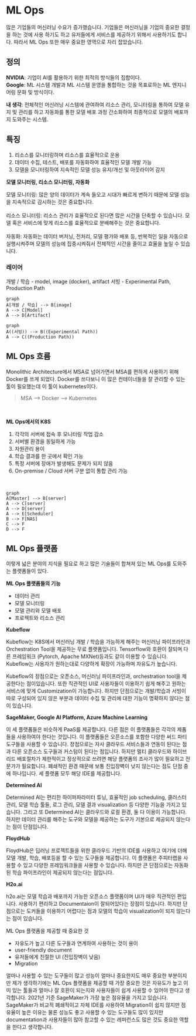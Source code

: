 
# ML Ops

많은 기업들의 머신러닝 수요가 증가했습니다.
기업들은 머신러닝을 기업의 중요한 결정을 하는 것에 사용 하기도 하고 유저들에게 서비스를 제공하기 위해서 사용하기도 합니다.
따라서 ML Ops 또한 매우 중요한 영역으로 자리 잡았습니다.

## 정의
**NVIDIA**: 기업이 AI를 활용하기 위한 최적의 방식들의 집합이다.<br>
**Google**: ML 시스템 개발과 ML 시스템 운영을 통합하는 것을 목표로하는 ML 엔지니어링 문화 및 방식이다.<br>

**내 생각**: 전체적인 머신러닝 시스템에 관여하여 리소스 관리, 모니터링을 통하여 모델 유지 및 관리를 하고 자동화를 통한 모델 배포 과정 간소화하여 최종적으로 모델의 배포까지 도와주는 시스템.

## 특징 

 1. 리소스를 모니터링하며 리소스를 효율적으로 운용
 2. 데이터 수집, 테스트, 배포를 자동화하여 효율적인 모델 개발 가능
 3. 모델을 모니터링하여 지속적인 모델 성능 유지/개선 및 아웃라이어 감지

**모델 모니터링, 리소스 모니터링, 자동화**

모델 모니터링: 많은 양의 데이터가 계속 들오고 시대가 빠르게 변하기 때문에 모델 성능을 지속적으로 감시하는 것은 중요합니다.
<br>
<br>
리소스 모니터링: 리소스 관리가 효율적으로 된다면 많은 시간을 단축할 수 있습니다. 모델 혹은 서비스에 맞게 리소스를 효율적으로 분배해주는 것은 중요합니다.
<br>
<br>
자동화: 자동화는 데이터 버저닝, 전처리, 모델 평가와 배포 등, 반복적인 일을 자동으로 실행시켜주며 모델의 성능에 집중시켜줘서 전체적인 시간을 줄이고 효율을 높일 수 있습니다.

### 레이어
개발 / 학습 - model, image (docker), artifact
서빙 - Experimental Path, Production Path

```mermaid
graph
A[개발 / 학습] --> B[image]
A --> C[Model]
A --> D[Artifact]
```
```mermaid
graph
A((서빙)) --> B((Experimental Path))
A --> C((Production Path))
```

## ML Ops 흐름
Monolithic Architecture에서 MSA로 넘어가면서 MSA를 편하게 사용하기 위해 Docker를 쓰게 되었다. Docker를 쓰다보니 이 많은 컨테이너들을 잘 관리할 수 있는 툴이 필요했는데 이 툴이 kubernetes이다. <br>
> MSA --> Docker --> Kubernetes
<br>

**ML Ops에서의 K8S**

1. 각각의 서버에 접속 후 모니터링 작업 감소
2. 서버별 환경을 동일하게 가능
3. 자원관리 용이
4. 학습 결과를 한 곳에서 확인 가능
5. 특정 서버에 장애가 발생해도 문제가 되지 않음
6. On-premise / Cloud 서버 구분 없이 통합 관리 가능

<br>

```mermaid
graph
A[Master] --> B[server]
A --> C[server]
A --> D[server]
A --> E[Scheduler]
B --> F[NAS]
C --> F
D --> F
```


## ML Ops 플랫폼
이렇게 넓은 분야의 지식을 필요로 하고 많은 기술들이 합쳐져 있는 ML Ops를 도와주는 플랫폼들이 있다. 

**ML Ops 플랫폼들의 기능**

 - 데이터 관리
 - 모델 모니터링
 - 모델 관리와 모델 배포
 - 프로젝트와 리소스 관리

**Kubeflow**

Kubeflow는 K8S에서 머신러닝 개발 / 학습을 가능하게 해주는 머신러닝 파이프라인과 Orchestration Tool을 제공하는 무료 플랫폼입니다. Tensorflow와 호환이 잘되며 다른 프레임워크 (Pytorch, Apache MXNet)등과도 같이 이용할 수 있습니다. Kubeflow는 사용자가 원하는대로 다양하게 확장이 가능하며 자유도가 높습니다. 

Kubeflow의 장점으로는 오픈소스, 머신러닝 파이프라인과, orchestration tool을 제공한다는 점이있습니다. 또한 직관적인 UI로 사용자들이 이용하기 쉽게 해주고 원하는 서비스에 맞게 Customization이 가능합니다.
하지만 단점으로는 개발/학습과 서빙이 따로 구성되어 있지 않은 부분과 데이터 수집 및 관리에 대한 기능이 명확하지 않다는 점이 있습니다.

**SageMaker, Google AI Platform, Azure Machine Learning**

이 세 플랫폼들은 비슷하게 PaaS를 제공합니다. 다른 점은 이 플랫폼들은 각각의 제품들을 사용하여야 한다는 것입니다. 이 플랫폼들은 오픈소스를 포함한 다양한 써드 파티 도구들을 사용할 수 있습니다. 장점으로는 자사 클라우드 서비스들과 연동이 된다는 점과 다른 오픈소스 도구들과 커스텀이 된다는 점입니다. 하지만 멀티 클라우드와 하이브리드 배포절차가 제한적이고 정상적으로 쓰려면 해당 플랫폼의 조사가 많이 필요하고 전문가가 필요합니다. 폐쇄적인 환경 때문에 보통 진입장벽이 낮지 않는다는 점도 단점 중에 하나입니다. 세 플랫폼 모두 해당 IDE를 제공합니다.

**Determined AI**

Determined AI는 편리한 하이퍼파라미터 튜닝, 효율적인 job scheduling, 클러스터 관리, 모델 학습 툴들, 로그 관리, 모델 결과 visualization 등 다양한 기능을 가지고 있습니다. 그리고 또 Determined AI는 클라우드와 로컬 환경, 둘 다 이용이 가능합니다. 하지만 데이터 관리를 해주는 도구와 모델을 제공하는 도구가 기본으로 제공되지 않는다는 점이 단점입니다.

**FloydHub**

FloydHub은 딥러닝 프로젝트들을 위한 클라우드 기반의 IDE를 사용하고 여기에 더해 모델 개발, 학습, 배포등을 할 수 있는 도구들을 제공합니다. 이 플랫폼은 주피터랩을 사용할 수 있고 다양한 프레임워크들을 사용할 수 있습니다. 하지만 큰 단점으로는 자동화된 학습 파이프라인이 제공되지 않는다는 점입니다.

**H2o.ai**

h2o.ai는 모델 학습과 배포까지 가능한 오픈소스 플랫폼이며 UI가 매우 직관적인 편입니다. 사용하기 편리하고 Documentaion이 잘되어있다는 장점이 있습니다. 하지만 단점으로는 도커들을 이용하기 어렵다는 점과 모델의 학습이 visualization이 되지 않는다는 점이 있습니다.


ML Ops 플랫폼을 제공할 때 중요한 것

- 자유도가 높고 다른 도구들과 연계하여 사용하는 것이 용이
- user-friendly document
- 유저들에게 친절한 UI (진입장벽이 낮음)
- Migration

얼마나 사용할 수 있는 도구들이 많고 성능이 얼마나 중요한지도 매우 중요한 부분이지만 제가 생각하기에는 ML Ops 플랫폼을 제공할 때 가장 중요한 것은 자유도가 높고 이미 있는 툴들과 얼마나 잘 호환이 되는지와 사용자들이 쉽게 사용할 수 있어야 한다고 생각합니다. 2021년 기준 SageMaker가 가장 높은 점유율을 가지고 있습니다. SageMaker가 비교적 폐쇄적이고 자체 IDE를 사용하여 Migration이 쉽지 않지만 점유율이 높은 이유는 물론 성능도 좋고 사용할 수 있는 도구들도 많이 있지만 documentation과 사용자들이 많아 참고할 수 있는 레퍼런스도 많은 것도 중요한 역할을 한다고 생각합니다. 
